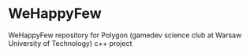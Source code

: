 # WeHappyFew
WeHappyFew repository for Polygon (gamedev science club at Warsaw University of Technology) c++ project
